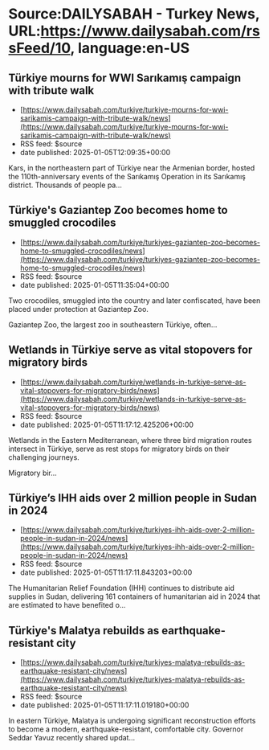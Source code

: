 # Source:DAILYSABAH - Turkey News, URL:https://www.dailysabah.com/rssFeed/10, language:en-US

## Türkiye mourns for WWI Sarıkamış campaign with tribute walk
 - [https://www.dailysabah.com/turkiye/turkiye-mourns-for-wwi-sarikamis-campaign-with-tribute-walk/news](https://www.dailysabah.com/turkiye/turkiye-mourns-for-wwi-sarikamis-campaign-with-tribute-walk/news)
 - RSS feed: $source
 - date published: 2025-01-05T12:09:35+00:00

Kars, in the northeastern part of Türkiye near the Armenian border, hosted the 110th-anniversary events of the Sarıkamış Operation in its Sarıkamış district. Thousands of people pa...

## Türkiye's Gaziantep Zoo becomes home to smuggled crocodiles
 - [https://www.dailysabah.com/turkiye/turkiyes-gaziantep-zoo-becomes-home-to-smuggled-crocodiles/news](https://www.dailysabah.com/turkiye/turkiyes-gaziantep-zoo-becomes-home-to-smuggled-crocodiles/news)
 - RSS feed: $source
 - date published: 2025-01-05T11:35:04+00:00

Two crocodiles, smuggled into the country and later confiscated, have been placed under protection at Gaziantep Zoo.

Gaziantep Zoo, the largest zoo in southeastern Türkiye, often...

## Wetlands in Türkiye serve as vital stopovers for migratory birds
 - [https://www.dailysabah.com/turkiye/wetlands-in-turkiye-serve-as-vital-stopovers-for-migratory-birds/news](https://www.dailysabah.com/turkiye/wetlands-in-turkiye-serve-as-vital-stopovers-for-migratory-birds/news)
 - RSS feed: $source
 - date published: 2025-01-05T11:17:12.425206+00:00

Wetlands in the Eastern Mediterranean, where three bird migration routes intersect in Türkiye, serve as rest stops for migratory birds on their challenging journeys.

Migratory bir...

## Türkiye’s IHH aids over 2 million people in Sudan in 2024
 - [https://www.dailysabah.com/turkiye/turkiyes-ihh-aids-over-2-million-people-in-sudan-in-2024/news](https://www.dailysabah.com/turkiye/turkiyes-ihh-aids-over-2-million-people-in-sudan-in-2024/news)
 - RSS feed: $source
 - date published: 2025-01-05T11:17:11.843203+00:00

The Humanitarian Relief Foundation (IHH) continues to distribute aid supplies in Sudan, delivering 161 containers of humanitarian aid in 2024 that are estimated to have benefited o...

## Türkiye's Malatya rebuilds as earthquake-resistant city
 - [https://www.dailysabah.com/turkiye/turkiyes-malatya-rebuilds-as-earthquake-resistant-city/news](https://www.dailysabah.com/turkiye/turkiyes-malatya-rebuilds-as-earthquake-resistant-city/news)
 - RSS feed: $source
 - date published: 2025-01-05T11:17:11.019180+00:00

In eastern Türkiye, Malatya is undergoing significant reconstruction efforts to become a modern, earthquake-resistant, comfortable city. Governor Seddar Yavuz recently shared updat...

